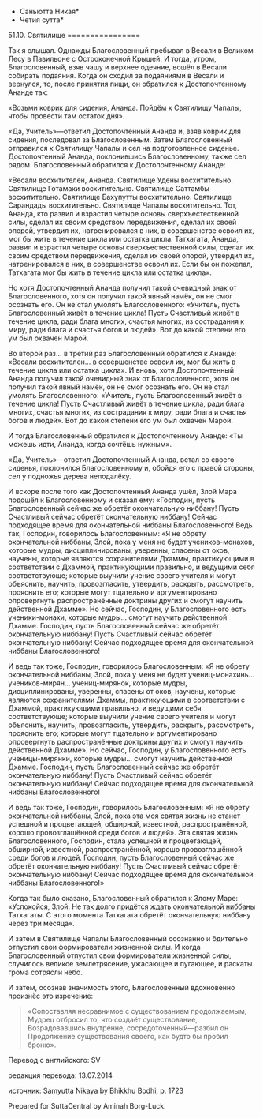 * Саньютта Никая*
* Четия сутта*

51\.10\. Святилище
\=\=\=\=\=\=\=\=\=\=\=\=\=\=\=\=

Так я слышал\. Однажды Благословенный пребывал в Весали в Великом Лесу в Павильоне с Остроконечной Крышей\. И тогда, утром, Благословенный, взяв чашу и верхнее одеяние, вошёл в Весали собирать подаяния\. Когда он сходил за подаяниями в Весали и вернулся, то, после принятия пищи, он обратился к Достопочтенному Ананде так:

«Возьми коврик для сидения, Ананда\. Пойдём к Святилищу Чапалы, чтобы провести там остаток дня»\.

«Да, Учитель»—ответил Достопочтенный Ананда и, взяв коврик для сидения, последовал за Благословенным\. Затем Благословенный отправился к Святилищу Чапалы и сел на подготовленное сиденье\. Достопочтенный Ананда, поклонившись Благословенному, также сел рядом\. Благословенный обратился к Достопочтенному Ананде:

«Весали восхитителен, Ананда\. Святилище Удены восхитительно\. Святилище Готамаки восхитительно\. Святилище Саттамбы восхитительно\. Святилище Бахупутты восхитительно\. Святилище Сарандады восхитительно\. Святилище Чапалы восхитительно\. Тот, Ананда, кто развил и взрастил четыре основы сверхъестественной силы, сделал их своим средством передвижения, сделал их своей опорой, утвердил их, натренировался в них, в совершенстве освоил их, мог бы жить в течение цикла или остатка цикла\. Татхагата, Ананда, развил и взрастил четыре основы сверхъестественной силы, сделал их своим средством передвижения, сделал их своей опорой, утвердил их, натренировался в них, в совершенстве освоил их\. Если бы он пожелал, Татхагата мог бы жить в течение цикла или остатка цикла»\.

Но хотя Достопочтенный Ананда получил такой очевидный знак от Благословенного, хотя он получил такой явный намёк, он не смог осознать его\. Он не стал умолять Благословенного: «Учитель, пусть Благословенный живёт в течение цикла\! Пусть Счастливый живёт в течение цикла, ради блага многих, счастья многих, из сострадания к миру, ради блага и счастья богов и людей»\. Вот до какой степени его ум был охвачен Марой\.

Во второй раз… в третий раз Благословенный обратился к Ананде: «Весали восхитителен… в совершенстве освоил их, мог бы жить в течение цикла или остатка цикла»\. И вновь, хотя Достопочтенный Ананда получил такой очевидный знак от Благословенного, хотя он получил такой явный намёк, он не смог осознать его\. Он не стал умолять Благословенного: «Учитель, пусть Благословенный живёт в течение цикла\! Пусть Счастливый живёт в течение цикла, ради блага многих, счастья многих, из сострадания к миру, ради блага и счастья богов и людей»\. Вот до какой степени его ум был охвачен Марой\.

И тогда Благословенный обратился к Достопочтенному Ананде: «Ты можешь идти, Ананда, когда сочтёшь нужным»\.

«Да, Учитель»—ответил Достопочтенный Ананда, встал со своего сиденья, поклонился Благословенному и, обойдя его с правой стороны, сел у подножья дерева неподалёку\.

И вскоре после того как Достопочтенный Ананда ушёл, Злой Мара подошёл к Благословенному и сказал ему: «Господин, пусть Благословенный сейчас же обретёт окончательную ниббану\! Пусть Счастливый сейчас обретёт окончательную ниббану\! Сейчас подходящее время для окончательной ниббаны Благословенного\! Ведь так, Господин, говорилось Благословенным: «Я не обрету окончательной ниббаны, Злой, пока у меня не будет учеников\-монахов, которые мудры, дисциплинированы, уверенны, спасены от оков, научены, которые являются сохранителями Дхаммы, практикующими в соответствии с Дхаммой, практикующими правильно, и ведущими себя соответствующе; которые выучили учение своего учителя и могут объяснить, научить, провозгласить, утвердить, раскрыть, рассмотреть, прояснить его; которые могут тщательно и аргументировано опровергнуть распространённые доктрины других и смогут научить действенной Дхамме»\. Но сейчас, Господин, у Благословенного есть ученики\-монахи, которые мудры… смогут научить действенной Дхамме\. Господин, пусть Благословенный сейчас же обретёт окончательную ниббану\! Пусть Счастливый сейчас обретёт окончательную ниббану\! Сейчас подходящее время для окончательной ниббаны Благословенного\!

И ведь так тоже, Господин, говорилось Благословенным: «Я не обрету окончательной ниббаны, Злой, пока у меня не будет учениц\-монахинь… учеников\-мирян… учениц\-мирянок, которые мудры, дисциплинированы, уверенны, спасены от оков, научены, которые являются сохранителями Дхаммы, практикующими в соответствии с Дхаммой, практикующими правильно, и ведущими себя соответствующе; которые выучили учение своего учителя и могут объяснить, научить, провозгласить, утвердить, раскрыть, рассмотреть, прояснить его; которые могут тщательно и аргументировано опровергнуть распространённые доктрины других и смогут научить действенной Дхамме»\. Но сейчас, Господин, у Благословенного есть ученицы\-мирянки, которые мудры… смогут научить действенной Дхамме\. Господин, пусть Благословенный сейчас же обретёт окончательную ниббану\! Пусть Счастливый сейчас обретёт окончательную ниббану\! Сейчас подходящее время для окончательной ниббаны Благословенного\!

И ведь так тоже, Господин, говорилось Благословенным: «Я не обрету окончательной ниббаны, Злой, пока эта моя святая жизнь не станет успешной и процветающей, обширной, известной, распространённой, хорошо провозглашённой среди богов и людей»\. Эта святая жизнь Благословенного, Господин, стала успешной и процветающей, обширной, известной, распространённой, хорошо провозглашённой среди богов и людей\. Господин, пусть Благословенный сейчас же обретёт окончательную ниббану\! Пусть Счастливый сейчас обретёт окончательную ниббану\! Сейчас подходящее время для окончательной ниббаны Благословенного\!»

Когда так было сказано, Благословенный обратился к Злому Маре: «Успокойся, Злой\. Не так долго придётся ждать окончательной ниббаны Татхагаты\. С этого момента Татхагата обретёт окончательную ниббану через три месяца»\.

И затем в Святилище Чапалы Благословенный осознанно и бдительно отпустил свои формирователи жизненной силы\. И когда Благословенный отпустил свои формирователи жизненной силы, случилось великое землетрясение, ужасающее и пугающее, и раскаты грома сотрясли небо\.

И затем, осознав значимость этого, Благословенный вдохновенно произнёс это изречение:

> «Сопоставляя несравнимое с существованием продолжаемым,  
> Мудрец отбросил то, что создаёт существование,  
> Возрадовавшись внутренне, сосредоточенный—разбил он  
> Продолжение существования своего, как будто бы пробил броню»\.

Перевод с английского: SV

редакция перевода: 13\.07\.2014

источник: Samyutta Nikaya by Bhikkhu Bodhi, p\. 1723

Prepared for SuttaCentral by Aminah Borg\-Luck\.